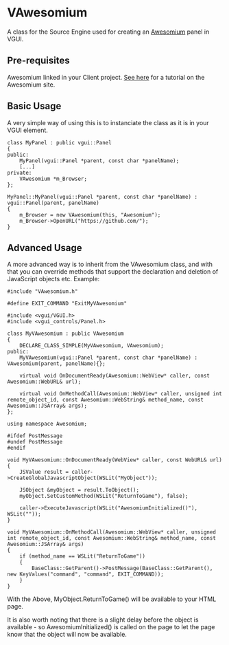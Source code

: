 VAwesomium
==========

A class for the Source Engine used for creating an [Awesomium](http://awesomium.com) panel in VGUI.

Pre-requisites
--------------

Awesomium linked in your Client project. [See here](http://wiki.awesomium.com/getting-started/setting-up-on-windows.html#set_up_your_project) for a tutorial on the Awesomium site.

Basic Usage
-----------

A very simple way of using this is to instanciate the class as it is in your VGUI element.

	class MyPanel : public vgui::Panel
	{
	public:
		MyPanel(vgui::Panel *parent, const char *panelName);
		[...]
	private:
		VAwesomium *m_Browser;
	};
	
	MyPanel::MyPanel(vgui::Panel *parent, const char *panelName) : vgui::Panel(parent, panelName)
	{
		m_Browser = new VAwesomium(this, "Awesomium");
		m_Browser->OpenURL("https://github.com/");
	}
	
Advanced Usage
--------------

A more advanced way is to inherit from the VAwesomium class, and with that you can override methods that support the declaration and deletion of JavaScript objects etc. Example:

	#include "VAwesomium.h"

	#define EXIT_COMMAND "ExitMyVAwesomium"

	#include <vgui/VGUI.h>
	#include <vgui_controls/Panel.h>

	class MyVAwesomium : public VAwesomium
	{
		DECLARE_CLASS_SIMPLE(MyVAwesomium, VAwesomium);
	public:
		MyVAwesomium(vgui::Panel *parent, const char *panelName) : VAwesomium(parent, panelName){};

		virtual void OnDocumentReady(Awesomium::WebView* caller, const Awesomium::WebURL& url);

		virtual void OnMethodCall(Awesomium::WebView* caller, unsigned int remote_object_id, const Awesomium::WebString& method_name, const Awesomium::JSArray& args);
	};

	using namespace Awesomium;

	#ifdef PostMessage
	#undef PostMessage
	#endif

	void MyVAwesomium::OnDocumentReady(WebView* caller, const WebURL& url)
	{
		JSValue result = caller->CreateGlobalJavascriptObject(WSLit("MyObject"));

		JSObject &myObject = result.ToObject();
		myObject.SetCustomMethod(WSLit("ReturnToGame"), false);

		caller->ExecuteJavascript(WSLit("AwesomiumInitialized()"), WSLit(""));
	}

	void MyVAwesomium::OnMethodCall(Awesomium::WebView* caller, unsigned int remote_object_id, const Awesomium::WebString& method_name, const Awesomium::JSArray& args)
	{
		if (method_name == WSLit("ReturnToGame"))
		{
			BaseClass::GetParent()->PostMessage(BaseClass::GetParent(), new KeyValues("command", "command", EXIT_COMMAND));
		}
	}
	
With the Above, MyObject.ReturnToGame() will be available to your HTML page.

It is also worth noting that there is a slight delay before the object is available - so AwesomiumInitialized() is called on the page to let the page know that the object will now be available.